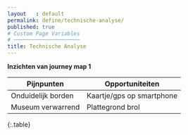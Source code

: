 ```yaml
---
layout   : default
permalink: define/technische-analyse/
published: true
# Custom Page Variables
# ─────────────────────
title: Technische Analyse
---
```


**Inzichten van journey map 1**

Pijnpunten | Opportuniteiten 
----------|----------
Onduidelijk borden  |Kaartje/gps op smartphone
Museum verwarrend   |Plattegrond brol
{:.table}
